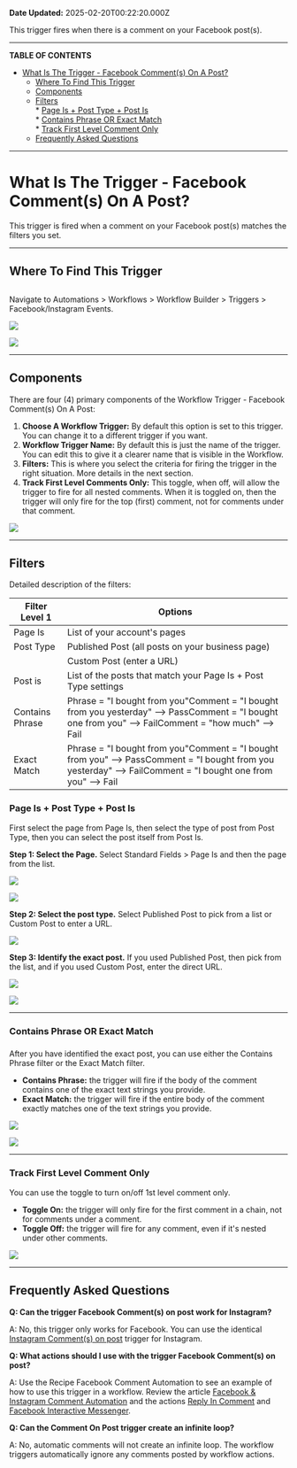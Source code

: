 **Date Updated:** 2025-02-20T00:22:20.000Z

This trigger fires when there is a comment on your Facebook post(s).

---

**TABLE OF CONTENTS**

* [What Is The Trigger - Facebook Comment(s) On A Post?](#What-Is-The-Trigger---Facebook-Comment%28s%29-On-A-Post?)  
   * [Where To Find This Trigger](#Where-To-Find-This-Trigger)  
   * [Components](#Components)  
   * [Filters](#Filters)  
         * [Page Is + Post Type + Post Is](#Page-Is-+-Post-Type-+-Post-Is)  
         * [Contains Phrase OR Exact Match](#Contains-Phrase-OR-Exact-Match)  
         * [Track First Level Comment Only](#Track-First-Level-Comment-Only)  
   * [Frequently Asked Questions](#Frequently-Asked-Questions)

---

# **What Is The Trigger - Facebook Comment(s) On A Post?**

  
This trigger is fired when a comment on your Facebook post(s) matches the filters you set. 

---

## **Where To Find This Trigger**

##   

Navigate to Automations > Workflows > Workflow Builder > Triggers > Facebook/Instagram Events.

  
![](https://s3.amazonaws.com/cdn.freshdesk.com/data/helpdesk/attachments/production/155041668231/original/EGFep0c8ybfPPWMFJ9nneG_dBwkJzT0oyQ.png?1739667596)

  
![](https://s3.amazonaws.com/cdn.freshdesk.com/data/helpdesk/attachments/production/155041668220/original/KFpwLiyj-FH1QcbnCbVhvE4tzZR6CfwqEA.png?1739667519)

---

## **Components**

There are four (4) primary components of the Workflow Trigger - Facebook Comment(s) On A Post:

1. **Choose A Workflow Trigger:** By default this option is set to this trigger. You can change it to a different trigger if you want.
2. **Workflow Trigger Name:** By default this is just the name of the trigger. You can edit this to give it a clearer name that is visible in the Workflow.
3. **Filters:** This is where you select the criteria for firing the trigger in the right situation. More details in the next section.
4. **Track First Level Comments Only:** This toggle, when off, will allow the trigger to fire for all nested comments. When it is toggled on, then the trigger will only fire for the top (first) comment, not for comments under that comment.

  
![](https://s3.amazonaws.com/cdn.freshdesk.com/data/helpdesk/attachments/production/155041688828/original/IhmBZnSU94SJED3xa79ed1jOh0INU8YA0g.png?1739765072)

  
---

## **Filters**

  
Detailed description of the filters:

  
| Filter Level 1              | Options                                                                                                                                                      |
| --------------------------- | ------------------------------------------------------------------------------------------------------------------------------------------------------------ |
| Page Is                     | List of your account's pages                                                                                                                                 |
| Post Type                   | Published Post (all posts on your business page)                                                                                                             |
| | Custom Post (enter a URL) |                                                                                                                                                              |
| Post is                     | List of the posts that match your Page Is + Post Type settings                                                                                               |
| Contains Phrase             | Phrase = "I bought from you"Comment = "I bought from you yesterday" --> PassComment = "I bought one from you" --> FailComment = "how much" --> Fail          |
| Exact Match                 | Phrase = "I bought from you"Comment = "I bought from you" --> PassComment = "I bought from you yesterday" --> FailComment = "I bought one from you" --> Fail |

  
### **Page Is + Post Type + Post Is**

  
First select the page from Page Is, then select the type of post from Post Type, then you can select the post itself from Post Is.

  
**Step 1: Select the Page.** Select Standard Fields > Page Is and then the page from the list.

  
![](https://s3.amazonaws.com/cdn.freshdesk.com/data/helpdesk/attachments/production/155041688928/original/fVGsoa6qB32gLVsMVOQDLvW7L0I28YlTIA.png?1739765463)

  
![](https://s3.amazonaws.com/cdn.freshdesk.com/data/helpdesk/attachments/production/155041755544/original/Rq7D3x-JiGHUxzJPDaKdWuWNM8dXrMaUxw.png?1739820126)
  
  
**Step 2: Select the post type.** Select Published Post to pick from a list or Custom Post to enter a URL.

  
![](https://s3.amazonaws.com/cdn.freshdesk.com/data/helpdesk/attachments/production/155041755561/original/SLtqhXUr6GBSZLTFkCg6LanQQJEMxcctFA.png?1739820175)
  
  
**Step 3: Identify the exact post.** If you used Published Post, then pick from the list, and if you used Custom Post, enter the direct URL.

  
![](https://s3.amazonaws.com/cdn.freshdesk.com/data/helpdesk/attachments/production/155041755719/original/k5AfU-4hul8xJw6cEFROiWghaV3wlW65og.png?1739820561)

  
![](https://s3.amazonaws.com/cdn.freshdesk.com/data/helpdesk/attachments/production/155041755745/original/r1LMLr98lAK6UOQLhFMnkHgXwB3dgldhXg.png?1739820626)

---

### **Contains Phrase OR Exact Match**

###   

After you have identified the exact post, you can use either the Contains Phrase filter or the Exact Match filter.

  
* **Contains Phrase:** the trigger will fire if the body of the comment contains one of the exact text strings you provide.
* **Exact Match:** the trigger will fire if the entire body of the comment exactly matches one of the text strings you provide.

  
![](https://s3.amazonaws.com/cdn.freshdesk.com/data/helpdesk/attachments/production/155041755798/original/-NndoueovinDRkAX7q4i8UaKA3NOZ7ka1w.png?1739820723)

  
![](https://s3.amazonaws.com/cdn.freshdesk.com/data/helpdesk/attachments/production/155041756144/original/1bAyDZB0wLCzdtdwva5i555A8VQ_-FTIpg.png?1739821546)

---

### **Track First Level Comment Only**

  
You can use the toggle to turn on/off 1st level comment only.

  
* **Toggle On:** the trigger will only fire for the first comment in a chain, not for comments under a comment.
* **Toggle Off:** the trigger will fire for any comment, even if it's nested under other comments.

  
![](https://s3.amazonaws.com/cdn.freshdesk.com/data/helpdesk/attachments/production/155041755855/original/XzuMdyjfcnCHdxDMlvoFxcoVs963Nt6PhA.png?1739820822)

---

## **Frequently Asked Questions**

  
**Q: Can the trigger Facebook Comment(s) on post work for Instagram?**

A: No, this trigger only works for Facebook. You can use the identical [Instagram Comment(s) on post](https://help.gohighlevel.com/en/support/solutions/articles/155000004646) trigger for Instagram.

  
**Q: What actions should I use with the trigger Facebook Comment(s) on post?**

A: Use the Recipe Facebook Comment Automation to see an example of how to use this trigger in a workflow. Review the article [Facebook & Instagram Comment Automation](https://help.gohighlevel.com/en/support/solutions/articles/155000002055) and the actions [Reply In Comment](https://help.gohighlevel.com/en/support/solutions/articles/155000003302) and [Facebook Interactive Messenger](https://help.gohighlevel.com/en/support/solutions/articles/155000003301).

  
**Q: Can the Comment On Post trigger create an infinite loop?**

A: No, automatic comments will not create an infinite loop. The workflow triggers automatically ignore any comments posted by workflow actions.